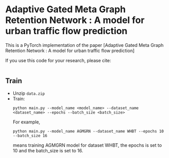 # Adaptive Gated Meta Graph Retention Network : A model for urban traffic flow prediction

This is a PyTorch implementation of the paper [Adaptive Gated Meta Graph Retention Network : A model for urban traffic flow prediction]

If you use this code for your research, please cite:
```

```

## Train
- Unzip `data.zip`
- Train:
  ```shell
  python main.py --model_name <model_name> --dataset_name <dataset_name> --epochs --batch_size <batch_size>
  ```
  For example, 
  ```shell
  python main.py --model_name AGMGRN --dataset_name WHBT --epochs 10 --batch_size 16 
  ```
  means training AGMGRN model for dataset WHBT, the epochs is set to 10 and the batch_size is set to 16.
